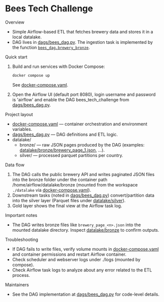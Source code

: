 # Bees Tech Challenge

Overview
- Simple Airflow-based ETL that fetches brewery data and stores it in a local datalake.
- DAG lives in [dags/bees_dag.py](dags/bees_dag.py). The ingestion task is implemented by the function [`bees_dag.brewery_bronze`](dags/bees_dag.py).

Quick start
1. Build and run services with Docker Compose:
   ```sh
   docker compose up
   ```
   See [docker-compose.yaml](docker-compose.yaml).

2. Open the Airflow UI (default port 8080), login username and password is 'airflow' and enable the DAG bees_tech_challenge from [dags/bees_dag.py](dags/bees_dag.py).

Project layout
- [docker-compose.yaml](docker-compose.yaml) — container orchestration and environment variables.
- [dags/bees_dag.py](dags/bees_dag.py) — DAG definitions and ETL logic.
- datalake/
  - bronze/ — raw JSON pages produced by the DAG (examples: [datalake/bronze/brewery_page_1.json](datalake/bronze/brewery_page_1.json), ...).
  - silver/ — processed parquet partitions per country.

Data flow
1. The DAG calls the public brewery API and writes paginated JSON files into the bronze folder under the container path /home/airflow/datalake/bronze (mounted from the workspace `./datalake` via [docker-compose.yaml](docker-compose.yaml)).
2. Downstream tasks (noted in [dags/bees_dag.py](dags/bees_dag.py)) convert/partition data into the silver layer (Parquet files under [datalake/silver](datalake/silver)).
3. Gold layer shows the final view at the Airflow task log.

Important notes
- The DAG writes bronze files like `brewery_page_<n>.json` into the mounted datalake directory. Inspect [datalake/bronze](datalake/bronze) to confirm outputs.

Troubleshooting
- If DAG fails to write files, verify volume mounts in [docker-compose.yaml](docker-compose.yaml) and container permissions and restart Airflow container.
- Check scheduler and webserver logs under ./logs (mounted by compose).
- Check Airflow task logs to analyze about any error related to the ETL process.

Maintainers
- See the DAG implementation at [dags/bees_dag.py](dags/bees_dag.py) for code-level details.